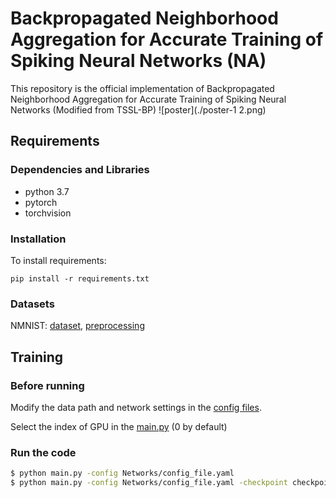 # Backpropagated Neighborhood Aggregation for Accurate Training of Spiking Neural Networks (NA)

This repository is the official implementation of Backpropagated Neighborhood Aggregation for Accurate Training of Spiking Neural Networks
(Modified from TSSL-BP)
![poster](./poster-1 2.png)
## Requirements
### Dependencies and Libraries
* python 3.7
* pytorch
* torchvision

### Installation
To install requirements:

```setup
pip install -r requirements.txt
```

### Datasets
NMNIST: [dataset](https://www.garrickorchard.com/datasets/n-mnist), [preprocessing](https://github.com/stonezwr/TSSL-BP/tree/master/preprocessing/NMNIST)

## Training
### Before running
Modify the data path and network settings in the [config files](https://github.com/stonezwr/TSSL-BP/tree/master/Networks). 

Select the index of GPU in the [main.py](https://github.com/stonezwr/TSSL-BP/blob/master/main.py#L198) (0 by default)

### Run the code
```sh
$ python main.py -config Networks/config_file.yaml
$ python main.py -config Networks/config_file.yaml -checkpoint checkpoint/ckpt.pth // load the checkpoint
```
